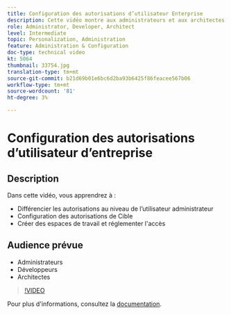 ```yaml
---
title: Configuration des autorisations d’utilisateur Enterprise
description: Cette vidéo montre aux administrateurs et aux architectes comment différencier les autorisations au niveau de l’administrateur, configurer les autorisations de Cible, créer des espaces de travail et réglementer l’accès.
role: Administrator, Developer, Architect
level: Intermediate
topic: Personalization, Administration
feature: Administration & Configuration
doc-type: technical video
kt: 5064
thumbnail: 33754.jpg
translation-type: tm+mt
source-git-commit: b21d69b01e6bc6d2ba93b6425f86feacee567b06
workflow-type: tm+mt
source-wordcount: '81'
ht-degree: 3%

---
```



# Configuration des autorisations d’utilisateur d’entreprise

## Description

Dans cette vidéo, vous apprendrez à :

* Différencier les autorisations au niveau de l’utilisateur administrateur
* Configuration des autorisations de Cible
* Créer des espaces de travail et réglementer l&#39;accès

## Audience prévue

* Administrateurs
* Développeurs
* Architectes

>[!VIDEO](https://video.tv.adobe.com/v/33754/?quality=12)

Pour plus d&#39;informations, consultez la [documentation](https://docs.adobe.com/content/help/en/target/using/administer/administrating-target.html).
